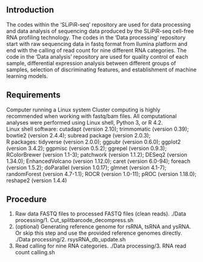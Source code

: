 ## Introduction
The codes within the ‘SLiPiR-seq’ repository are used for data processing and data analysis of sequencing data produced by the SLiPiR-seq cell-free RNA profiling technology. The codes in the ‘Data processing’ repository start with raw sequencing data in fastq format from Ilumina platform and end with the calling of read count for nine different RNA categories. The code in the ‘Data analysis’ repository are used for quality control of each sample, differential expression analysis between different groups of samples, selection of discriminating features, and establishment of machine learning models.
## Requirements
Computer running a Linux system Cluster computing is highly recommended when working with fastq/bam files. All computational analyses were performed using Linux shell, Python 3, or R 4.2.\
Linux shell software: cutadapt (version 2.10); trimmomatic (version 0.39); bowtie2 (version 2.4.4); subread package (version 2.0.3); \
R packages:  tidyverse (version 2.0.0); ggpubr (version 0.6.0); ggplot2 (version 3.4.2); ggpmisc (version  0.5.2); ggrepel (version 0.9.3); RColorBrewer (version 1.1-3); patchwork (version 1.1.2); DESeq2 (version 1.34.0); EnhancedVolcano (version 1.12.0); caret (version 6.0-94); foreach (version 1.5.2); doParallel (version 1.0.17); glmnet (version  4.1-7); randomForest (version 4.7-1.1); ROCR (version 1.0-11);  pROC (version 1.18.0); reshape2 (version 1.4.4)
## Procedure
1.	Raw data FASTQ files to processed FASTQ files (clean reads).
./Data processing/1. Cut_splitbarcode_decompress.sh
2.	(optional) Generating reference genome for rsRNA, tsRNA and ysRNA. Or skip this step and use the provided reference genomes directly.
./Data processing/2. rsysRNA_db_update.sh
3.	Read calling for nine RNA categories.
./Data processing/3. RNA read count calling.sh

